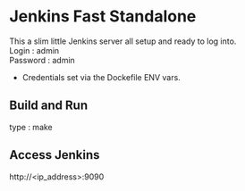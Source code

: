 # Jenkins Fast Standalone

This a slim little Jenkins server all setup and ready to log into.
<br>
Login : admin
<br>
Password : admin
<br>
* Credentials set via the Dockefile ENV vars.

## Build and Run
type : make

## Access Jenkins
http://<ip_address>:9090
